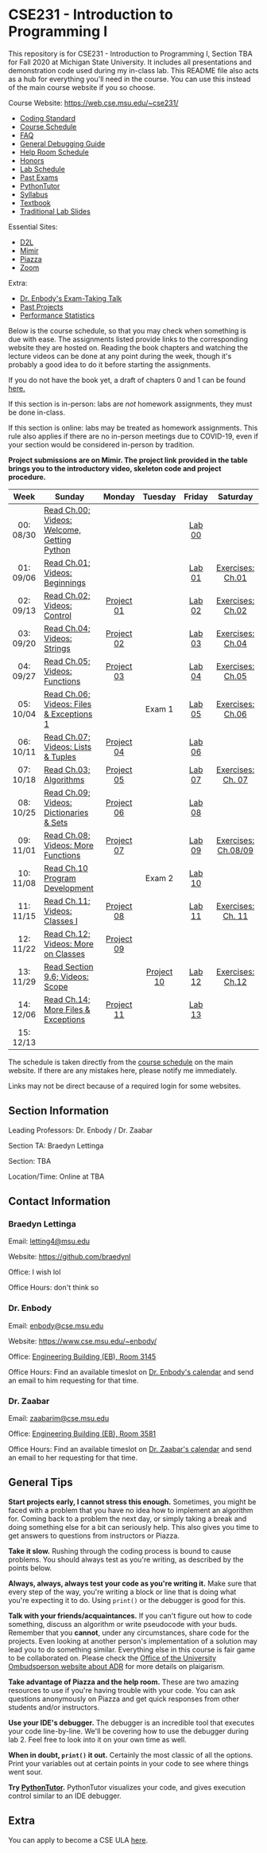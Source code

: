 # CSE231 - Introduction to Programming I
This repository is for CSE231 - Introduction to Programming I, Section TBA for Fall 2020 at Michigan State University. It includes all presentations and demonstration code used during my in-class lab. This README file also acts as a hub for everything you'll need in the course. You can use this instead of the main course website if you so choose.

Course Website: https://web.cse.msu.edu/~cse231/
  - [Coding Standard](https://web.cse.msu.edu/~cse231/Online/General/coding.standard.html)
  - [Course Schedule](https://web.cse.msu.edu/~cse231/Online/due_dates.html)
  - [FAQ](https://web.cse.msu.edu/~cse231/Online/General/FAQ.html)
  - [General Debugging Guide](https://www.cse.msu.edu/~cse231/Online/debugging.pdf)
  - [Help Room Schedule](https://web.cse.msu.edu/~cse231/Online/General/ta.consulting.SS20.html)
  - [Honors](https://web.cse.msu.edu/~cse231/Online/Honors/)
  - [Lab Schedule](https://www.cse.msu.edu/~cse231/Online/General/schedule.labs.SS20.html)
  - [Past Exams](https://web.cse.msu.edu/~cse231/Online/Exams/)
  - [PythonTutor](http://pythontutor.com/)
  - [Syllabus](SYLLABUS.md)
  - [Textbook](https://www.pearson.com/us/higher-education/product/Punch-Practice-of-Computing-Using-Python-The-3rd-Edition/9780134379760.html)
  - [Traditional Lab Slides](https://web.cse.msu.edu/~cse231/Online/mini-lectures/)
  
Essential Sites:
  - [D2L](https://d2l.msu.edu/d2l/home)
  - [Mimir](https://class.mimir.io/)
  - [Piazza](https://piazza.com/)
  - [Zoom](https://msu.zoom.us/meeting)
  
Extra:
  - [Dr. Enbody's Exam-Taking Talk](https://www.youtube.com/watch?v=rLopE19HjTY&feature=youtu.be)
  - [Past Projects](https://www.cse.msu.edu/~cse231/PracticeOfComputingUsingPython/)
  - [Performance Statistics](https://msugrades.com/course/CSE/231/RICHARD_J_ENBODY)

Below is the course schedule, so that you may check when something is due with ease. The assignments listed provide links to the corresponding website they are hosted on. Reading the book chapters and watching the lecture videos can be done at any point during the week, though it's probably a good idea to do it before starting the assignments. 

If you do not have the book yet, a draft of chapters 0 and 1 can be found [here.](https://web.cse.msu.edu/~cse231/Online/chapter0_and_1.pdf) 

If this section is in-person: labs are *not* homework assignments, they must be done in-class. 

If this section is online: labs may be treated as homework assignments. This rule also applies if there are no in-person meetings due to COVID-19, even if your section would be considered in-person by tradition. 

**Project submissions are on Mimir. The project link provided in the table brings you to the introductory video, skeleton code and project procedure.**

<table>
  <thead>
    <tr>
      <th>Week</th>
      <th>Sunday</th>
      <th>Monday</th>
      <th>Tuesday</th>
      <th>Friday</th>
      <th>Saturday</th>
    </tr>
  </thead>
  <tbody>
    <tr>
      <td align="center">00: 08/30</td>
      <td><a href="https://www.cse.msu.edu/~cse231/Online/week0.html">Read Ch.00; Videos: Welcome, Getting Python</a></td>
      <td align="center"></td>
      <td align="center"></td>
      <td align="center"><a href="Lab%2000">Lab 00</a></td>
      <td align="center"></td>
    </tr>
    <tr>
      <td align="center">01: 09/06</td>
      <td><a href="https://www.cse.msu.edu/~cse231/Online/beginnings.html">Read Ch.01; Videos: Beginnings</a></td>
      <td align="center"></td>
      <td align="center"></td>
      <td align="center"><a href="Lab%2001">Lab 01</a></td>
      <td align="center"><a href="https://class.mimir.io">Exercises: Ch.01</a></td>
    </tr>
    <tr>
      <td align="center">02: 09/13</td>
      <td><a href="https://www.cse.msu.edu/~cse231/Online/control.html">Read Ch.02; Videos: Control</a></td>
      <td align="center"><a href="Project%2001">Project 01</a></td>
      <td align="center"></td>
      <td align="center"><a href="Lab%2002">Lab 02</a></td>
      <td align="center"><a href="https://class.mimir.io">Exercises: Ch.02</a></td>
    </tr>
    <tr>
      <td align="center">03: 09/20</td>
      <td><a href="https://www.cse.msu.edu/~cse231/Online/strings.html">Read Ch.04; Videos: Strings</a></td>
      <td align="center"><a href="Project%2002">Project 02</a></td>
      <td align="center"></td>
      <td align="center"><a href="Lab%2003">Lab 03</a></td>
      <td align="center"><a href="https://class.mimir.io">Exercises: Ch.04</a></td>
    </tr>
    <tr>
      <td align="center">04: 09/27</td>
      <td><a href="https://www.cse.msu.edu/~cse231/Online/functions.html">Read Ch.05; Videos: Functions</a></td>
      <td align="center"><a href="Project%2003">Project 03</a></td>
      <td align="center"></td>
      <td align="center"><a href="Lab%2004">Lab 04</a></td>
      <td align="center"><a href="https://class.mimir.io">Exercises: Ch.05</a></td>
    </tr>
    <tr>
      <td align="center">05: 10/04</td>
      <td><a href="https://www.cse.msu.edu/~cse231/Online/files1.html">Read Ch.06; Videos: Files &amp; Exceptions 1</a></td>
      <td align="center"></td>
      <td align="center">Exam 1</td>
      <td align="center"><a href="Lab%2005">Lab 05</a></td>
      <td align="center"><a href="https://class.mimir.io">Exercises: Ch.06</a></td>
    </tr>
    <tr>
      <td align="center">06: 10/11</td>
      <td><a href="https://www.cse.msu.edu/~cse231/Online/lists.html">Read Ch.07; Videos: Lists &amp; Tuples</a></td>
      <td align="center"><a href="Project%2004">Project 04</a></td>
      <td align="center"></td>
      <td align="center"><a href=Lab%2006">Lab 06</a></td>
      <td align="center"></td>
    </tr>
    <tr>
      <td align="center">07: 10/18</td>
      <td><a href="https://www.cse.msu.edu/~cse231/Online/algorithms.html">Read Ch.03; Algorithms</a></td>
      <td align="center"><a href="Project%2005">Project 05</a></td>
      <td align="center"></td>
      <td align="center"><a href="Lab%2007">Lab 07</a></td>
      <td align="center"><a href="https://class.mimir.io">Exercises: Ch. 07</a></td>
    </tr>
    <tr>
      <td align="center">08: 10/25</td>
      <td><a href="https://www.cse.msu.edu/~cse231/Online/dictionaries.html">Read Ch.09; Videos: Dictionaries &amp; Sets</a></td>
      <td align="center"><a href="Project%2006">Project 06</a></td>
      <td align="center"></td>
      <td align="center"><a href="Lab%2008">Lab 08</a></td>
    </tr>
    <tr>
      <td align="center">09: 11/01</td>
      <td><a href="https://www.cse.msu.edu/~cse231/Online/functionsII.html">Read Ch.08; Videos: More Functions</a></td>
      <td align="center"><a href="Project%2007">Project 07</a></td>
      <td align="center"></td>
      <td align="center"><a href="Lab%2009">Lab 09</a></td>
      <td align="center"><a href="https://class.mimir.io">Exercises: Ch.08/09</a></td>
    </tr>
    <tr>
      <td align="center">10: 11/08</td>
      <td><a href="https://www.cse.msu.edu/~cse231/Online/program_development.html">Read Ch.10 Program Development</a></td>
      <td align="center"></td>
      <td align="center">Exam 2</td>
      <td align="center"><a href="Lab%2010">Lab 10</a></td>
      <td align="center"></td>
    </tr>
    <tr>
      <td align="center">11: 11/15</td>
      <td><a href="https://www.cse.msu.edu/~cse231/Online/classesI.html">Read Ch.11; Videos: Classes I</a></td>
      <td align="center"><a href="Project%2008">Project 08</a></td>
      <td align="center"></td>
      <td align="center"><a href="Lab%2011">Lab 11</a></td>
      <td align="center"><a href="https://class.mimir.io">Exercises: Ch. 11</a></td>
    </tr>
    <tr>
      <td align="center">12: 11/22</td>
      <td><a href="https://www.cse.msu.edu/~cse231/Online/classesII.html">Read Ch.12; Videos: More on Classes</a></td>
      <td align="center"><a href="Project%2009">Project 09</a></td>
      <td align="center"></td>
      <td align="center"></td>
      <td align="center"></td>
    </tr>
    <tr>
      <td align="center">13: 11/29</td>
      <td><a href="https://www.cse.msu.edu/~cse231/Online/scope.html">Read Section 9.6; Videos: Scope</a></td>
      <td align="center"></td>
      <td align="center"><a href="Project%2010">Project 10</a></td>
      <td align="center"><a href="Lab%2012">Lab 12</a></td>
      <td align="center"><a href="https://class.mimir.io">Exercises: Ch.12</a></td>
    </tr>
    <tr>
      <td align="center">14: 12/06</td>
      <td><a href="https://www.cse.msu.edu/~cse231/Online/exceptions.html">Read Ch.14; More Files &amp; Exceptions</a></td>
      <td align="center"><a href="Project%2011">Project 11</a></td>
      <td align="center"></td>
      <td align="center"><a href="Lab%2013">Lab 13</a></td>
      <td align="center"></td>
    </tr>
    <tr>
      <td align="center">15: 12/13</td>
      <td></td>
      <td align="center"></td>
      <td align="center"></td>
      <td align="center"></td>
      <td align="center"></td>
    </tr>
  </tbody>
</table>

The schedule is taken directly from the [course schedule](https://web.cse.msu.edu/~cse231/Online/due_dates.html) on the main website. If there are any mistakes here, please notify me immediately.

Links may not be direct because of a required login for some websites.

## Section Information

Leading Professors: Dr. Enbody / Dr. Zaabar

Section TA: Braedyn Lettinga

Section: TBA

Location/Time: Online at TBA

## Contact Information

### Braedyn Lettinga
Email: letting4@msu.edu

Website: https://github.com/braedynl

Office: I wish lol

Office Hours: don't think so

### Dr. Enbody
Email: enbody@cse.msu.edu

Website: https://www.cse.msu.edu/~enbody/

Office: [Engineering Building (EB), Room 3145](https://www.google.com/maps/place/Engineering+Building/@42.7249397,-84.4835239,17z/data=!3m1!4b1!4m5!3m4!1s0x8822c27d94c0dddf:0x5bad697ea8a8837c!8m2!3d42.7249358!4d-84.4813352)

Office Hours: Find an available timeslot on [Dr. Enbody's calendar](https://calendar.google.com/calendar/embed?src=enbody@gmail.com&ctz=America/New_York) and send an email to him requesting for that time.

### Dr. Zaabar
Email: zaabarim@cse.msu.edu

Office: [Engineering Building (EB), Room 3581](https://www.google.com/maps/place/Engineering+Building/@42.7249397,-84.4835239,17z/data=!3m1!4b1!4m5!3m4!1s0x8822c27d94c0dddf:0x5bad697ea8a8837c!8m2!3d42.7249358!4d-84.4813352)

Office Hours: Find an available timeslot on [Dr. Zaabar's calendar](https://calendar.google.com/calendar/embed?src=imenzaabar7%40gmail.com&ctz=America%2FDetroit) and send an email to her requesting for that time.

## General Tips

**Start projects early, I cannot stress this enough.**
Sometimes, you might be faced with a problem that you have no idea how to implement an algorithm for. Coming back to a problem the next day, or simply taking a break and doing something else for a bit can seriously help.
This also gives you time to get answers to questions from instructors or Piazza.

**Take it slow.** Rushing through the coding process is bound to cause problems. You should always test as you're writing, as described by the points below. 

**Always, always, always test your code as you're writing it.** Make sure that every step of the way, you're writing a block or line that is doing what you're expecting it to do. Using `print()` or the debugger is good for this. 

**Talk with your friends/acquaintances.** If you can't figure out how to code something, discuss an algorithm or write pseudocode with your buds. Remember that you **cannot**, under any circumstances, share code for the projects. Even looking at another person's implementation of a solution may lead you to do something similar. Everything else in this course is fair game to be collaborated on. Please check the [Office of the University Ombudsperson website about ADR](https://ombud.msu.edu) for more details on plaigarism.

**Take advantage of Piazza and the help room.** These are two amazing resources to use if you're having trouble with your code. You can ask questions anonymously on Piazza and get quick responses from other students and/or instructors.

**Use your IDE's debugger.** The debugger is an incredible tool that executes your code line-by-line. We'll be covering how to use the debugger during lab 2. Feel free to look into it on your own time as well. 

**When in doubt, `print()` it out.** Certainly the most classic of all the options. Print your variables out at certain points in your code to see where things went sour.

**Try [PythonTutor](http://pythontutor.com/).** PythonTutor visualizes your code, and gives execution control similar to an IDE debugger.

## Extra

You can apply to become a CSE ULA [here](https://www.cse.msu.edu/Resources/EmploymentStudents.php).
